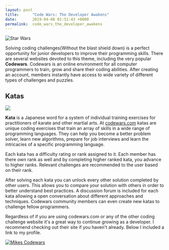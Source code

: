 ```yaml
---
layout: post
title:      "Code Wars: The Developer Awakens"
date:       2019-04-08 01:51:43 +0000
permalink:  code_wars_the_developer_awakens
---
```


![Star Wars](https://cld.goliath.com/image/upload/t_cn,f_auto,q_auto,$w_700/go/2017/05/star-wars-lightsaber-training-GIF.gif)

Solving coding challenges(Without the blast shield down) is a perfect opportunity for junior developers to improve their programming skills. There are several websites devoted to this theme, including the very popular **Codewars**. Codewars is an online environment for all computer programmers to train, grow and share their coding abilities. After creating an account, members instantly have access to wide variety of different types of challenges and puzzles. 

## Katas
![](https://media1.tenor.com/images/bcd1b978ef5ef89fddf9988579c37842/tenor.gif?itemid=4993063)

**Kata** is a Japanese word for a system of individual training exercises for practitioners of karate and other martial arts. At [codewars.com](https://www.codewars.com/) katas are unique coding exercises that train an array of skills in a wide range of programming languages. They can help you become a better problem solver, learn new algorithms, prepare for job interviews and learn the intricacies of a specific programming language.

Each kata has a difficulty rating or rank assigned to it. Each member has there own rank as well and by completing higher ranked kata, you advance to higher ranks. Relevant challenges are recommended to the user based on their rank.

After solving each kata you can unlock every other solution completed by other users. This allows you to compare your solution with others in order to better understand best practices. A discussion forum is included for each kata allowing a open conversation about different approaches and techniques. Codewars community members can even create new katas to challenge fellow programmers.

Regardless of if you are using codewars.com or any of the other coding challenge website it's a great way to continue growing as a developer. I recommend checking out their site if you haven't already. Below I included a link to my profile. 

[![Mikes Codewars](https://www.codewars.com/users/Xplor8r/badges/large)](https://www.codewars.com/users/Xplor8r "JavaScript The Good Parts")


